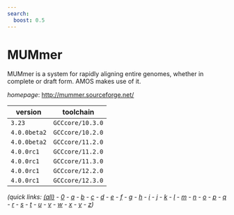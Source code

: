```yaml
---
search:
  boost: 0.5
---
```

# MUMmer

MUMmer is a system for rapidly aligning entire genomes,  whether in complete or draft form. AMOS makes use of it.

*homepage*: <http://mummer.sourceforge.net/>

version | toolchain
--------|----------
``3.23`` | ``GCCcore/10.3.0``
``4.0.0beta2`` | ``GCCcore/10.2.0``
``4.0.0beta2`` | ``GCCcore/11.2.0``
``4.0.0rc1`` | ``GCCcore/11.2.0``
``4.0.0rc1`` | ``GCCcore/11.3.0``
``4.0.0rc1`` | ``GCCcore/12.2.0``
``4.0.0rc1`` | ``GCCcore/12.3.0``


*(quick links: [(all)](../index.md) - [0](../0/index.md) - [a](../a/index.md) - [b](../b/index.md) - [c](../c/index.md) - [d](../d/index.md) - [e](../e/index.md) - [f](../f/index.md) - [g](../g/index.md) - [h](../h/index.md) - [i](../i/index.md) - [j](../j/index.md) - [k](../k/index.md) - [l](../l/index.md) - [m](../m/index.md) - [n](../n/index.md) - [o](../o/index.md) - [p](../p/index.md) - [q](../q/index.md) - [r](../r/index.md) - [s](../s/index.md) - [t](../t/index.md) - [u](../u/index.md) - [v](../v/index.md) - [w](../w/index.md) - [x](../x/index.md) - [y](../y/index.md) - [z](../z/index.md))*

